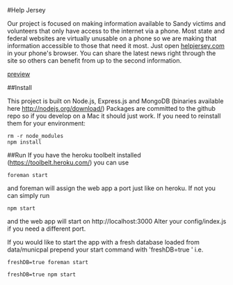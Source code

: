 #Help Jersey

Our project is focused on making information available to Sandy victims and 
volunteers that only have access to the internet via a phone. Most state and 
federal websites are virtually unusable on a phone so we are making that 
information accessible to those that need it most. Just open <a 
href="http://helpjersey.com/">helpjersey.com</a> in your phone's browser. You 
can share the latest news right through the site so others can benefit from up 
to the second information.

[preview](http://helpjersey.com/img/helpjersey_preview.png)


##Install

This project is built on Node.js, Express.js and MongoDB (binaries available 
here http://nodejs.org/download/) Packages are committed to the github repo so 
if you develop on a Mac it should just work. If you need to reinstall them for 
your environment:

    rm -r node_modules
    npm install


##Run
If you have the heroku toolbelt installed (https://toolbelt.heroku.com/)
you can use

    foreman start

and foreman will assign the web app a port just like on heroku. If not
you can simply run

    npm start

and the web app will start on http://localhost:3000 Alter your config/index.js
if you need a different port.

If you would like to start the app with a fresh database loaded from
data/municpal prepend your start command with 'freshDB=true ' i.e.

    freshDB=true foreman start

    freshDB=true npm start


